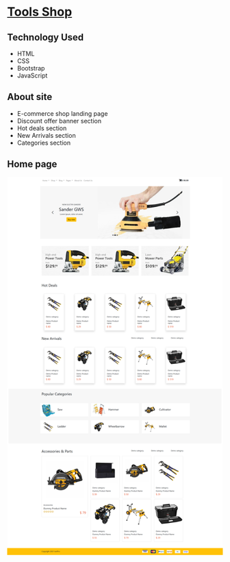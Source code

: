 # [Tools Shop](https://motiullahsajit.github.io/IsolPro-Assignment/) 


## Technology Used
+  HTML
+  CSS
+  Bootstrap
+  JavaScript

## About site
* E-commerce shop landing page
* Discount offer banner section
* Hot deals section
* New Arrivals section
* Categories section


## Home page
![Tools shop](images/site.png)

